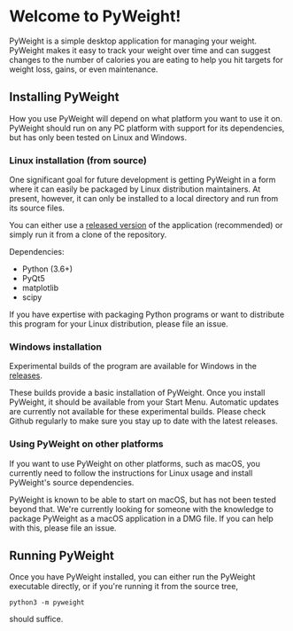 # Welcome to PyWeight!

PyWeight is a simple desktop application for managing your
weight. PyWeight makes it easy to track your weight over time and can
suggest changes to the number of calories you are eating to help you
hit targets for weight loss, gains, or even maintenance.

## Installing PyWeight

How you use PyWeight will depend on what platform you want to use it
on. PyWeight should run on any PC platform with support for its
dependencies, but has only been tested on Linux and Windows.

### Linux installation (from source)

One significant goal for future development is getting PyWeight in a
form where it can easily be packaged by Linux distribution
maintainers. At present, however, it can only be installed to a local
directory and run from its source files.

You can either use a
[released version](https://github.com/afontenot/pyweight/releases) of
the application (recommended) or simply run it from a clone of the
repository.

Dependencies:

 * Python (3.6+)
 * PyQt5
 * matplotlib
 * scipy

If you have expertise with packaging Python programs or want to
distribute this program for your Linux distribution, please file an
issue.

### Windows installation

Experimental builds of the program are available for Windows in the
[releases](https://github.com/afontenot/pyweight/releases).

These builds provide a basic installation of PyWeight. Once you
install PyWeight, it should be available from your Start Menu.
Automatic updates are currently not available for these experimental
builds. Please check Github regularly to make sure you stay up to
date with the latest releases.

### Using PyWeight on other platforms

If you want to use PyWeight on other platforms, such as macOS, you
currently need to follow the instructions for Linux usage and install
PyWeight's source dependencies.

PyWeight is known to be able to start on macOS, but has not been
tested beyond that. We're currently looking for someone with the
knowledge to package PyWeight as a macOS application in a DMG file.
If you can help with this, please file an issue.

## Running PyWeight

Once you have PyWeight installed, you can either run the PyWeight
executable directly, or if you're running it from the source tree,

    python3 -m pyweight

should suffice.
